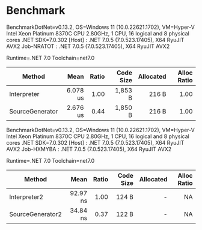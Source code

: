 # Benchmark

BenchmarkDotNet=v0.13.2, OS=Windows 11 (10.0.22621.1702), VM=Hyper-V
Intel Xeon Platinum 8370C CPU 2.80GHz, 1 CPU, 16 logical and 8 physical cores
.NET SDK=7.0.302
  [Host]     : .NET 7.0.5 (7.0.523.17405), X64 RyuJIT AVX2
  Job-NRATOT : .NET 7.0.5 (7.0.523.17405), X64 RyuJIT AVX2

Runtime=.NET 7.0  Toolchain=net7.0

|          Method |     Mean | Ratio | Code Size | Allocated | Alloc Ratio |
|---------------- |---------:|------:|----------:|----------:|------------:|
|     Interpreter | 6.078 us |  1.00 |   1,853 B |     216 B |        1.00 |
| SourceGenerator | 2.676 us |  0.44 |   1,850 B |     216 B |        1.00 |

BenchmarkDotNet=v0.13.2, OS=Windows 11 (10.0.22621.1702), VM=Hyper-V
Intel Xeon Platinum 8370C CPU 2.80GHz, 1 CPU, 16 logical and 8 physical cores
.NET SDK=7.0.302
  [Host]     : .NET 7.0.5 (7.0.523.17405), X64 RyuJIT AVX2
  Job-HXMYBA : .NET 7.0.5 (7.0.523.17405), X64 RyuJIT AVX2

Runtime=.NET 7.0  Toolchain=net7.0

|           Method |     Mean | Ratio | Code Size | Allocated | Alloc Ratio |
|----------------- |---------:|------:|----------:|----------:|------------:|
|     Interpreter2 | 92.97 ns |  1.00 |     124 B |         - |          NA |
| SourceGenerator2 | 34.84 ns |  0.37 |     122 B |         - |          NA |
